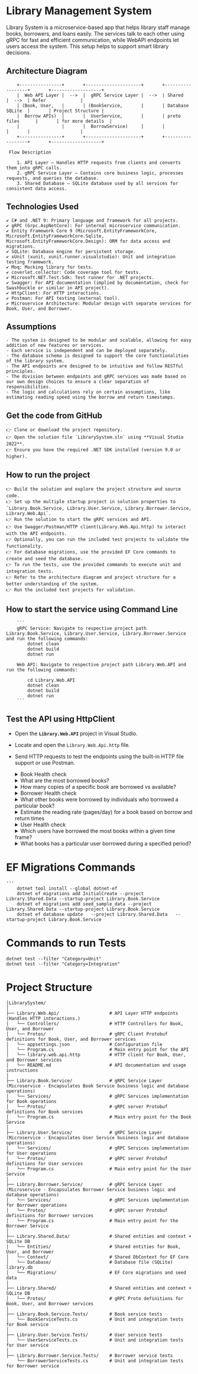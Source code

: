 ﻿# Library Management System

   Library System is a microservice-based app that helps library staff manage books, borrowers, and loans easily. The services talk to each other using gRPC for fast and efficient communication, while WebAPI endpoints let users access the system. This setup helps to support smart library decisions.

## Architecture Diagram

```
    +----------------+       +---------------------+       +------------------+       +-------------------+
    |  Web API Layer |  -->  |  gRPC Service Layer |  -->  | Shared           |  -->  | Refer             |
    | (Book, User,   |       | (BookService,       |       | Database SQLite  |       | Project Structure |
    |  Borrow APIs)  |       |  UserService,       |       | proto files      |       | for more details  |
    |                |       |  BorrowService)     |       |                  |       |                   |
    +----------------+       +---------------------+       +------------------+       +-------------------+

 Flow Description

    1. API Layer – Handles HTTP requests from clients and converts them into gRPC calls.
    2. gRPC Service Layer – Contains core business logic, processes requests, and queries the database.
    3. Shared Database – SQLite database used by all services for consistent data access.

```
## Technologies Used
    ✔️ C# and .NET 9: Primary language and framework for all projects.  
    ✔️ gRPC (Grpc.AspNetCore): For internal microservice communication.  
    ✔️ Entity Framework Core 9 (Microsoft.EntityFrameworkCore, Microsoft.EntityFrameworkCore.Sqlite, Microsoft.EntityFrameworkCore.Design): ORM for data access and migrations.  
    ✔️ SQLite: Database engine for persistent storage.  
    ✔️ xUnit (xunit, xunit.runner.visualstudio): Unit and integration testing framework.  
    ✔️ Moq: Mocking library for tests.  
    ✔️ coverlet.collector: Code coverage tool for tests.  
    ✔️ Microsoft.NET.Test.Sdk: Test runner for .NET projects.  
    ✔️ Swagger: For API documentation (implied by documentation, check for Swashbuckle or similar in API project).  
    ✔️ HttpClient: For HTTP interactions.  
    ✔️ Postman: For API testing (external tool).  
    ✔️ Microservice Architecture: Modular design with separate services for Book, User, and Borrower.  
 
 ## Assumptions
    - The system is designed to be modular and scalable, allowing for easy addition of new features or services.
    - Each service is independent and can be deployed separately.
    - The database schema is designed to support the core functionalities of the library system.
    - The API endpoints are designed to be intuitive and follow RESTful principles.
    - The division between endpoints and gRPC services was made based on our own design choices to ensure a clear separation of responsibilities.
    - The logic and calculations rely on certain assumptions, like estimating reading speed using the borrow and return timestamps.

 ## Get the code from GitHub

    👉 Clone or download the project repository.
    👉 Open the solution file `LibrarySystem.sln` using **Visual Studio 2022**.
    👉 Ensure you have the required .NET SDK installed (version 9.0 or higher).

  ## How to run the project

    👉 Build the solution and explore the project structure and source code.
    👉 Set up the multiple startup project in solution properties to `Library.Book.Service, Library.User.Service, Library.Borrower.Service, Library.Web.Api`.
    👉 Run the solution to start the gRPC services and API.
    👉 Use Swagger/Postman/HTTP client(Library.Web.Api.http) to interact with the API endpoints.
    👉 Optionally, you can run the included test projects to validate the functionality.
    👉 For database migrations, use the provided EF Core commands to create and seed the database.
    👉 To run the tests, use the provided commands to execute unit and integration tests.
    👉 Refer to the architecture diagram and project structure for a better understanding of the system.
    👉 Run the included test projects for validation.

   ## How to start the service using Command Line

        ```
        gRPC Service: Navigate to respective project path Library.Book.Service, Library.User.Service, Library.Borrower.Service and run the following commands:
            dotnet clean
            dotnet build
            dotnet run

        Web API: Navigate to respective project path Library.Web.API and run the following commands:

            cd Library.Web.API
            dotnet clean
            dotnet build
            dotnet run
        ```

## Test the API using HttpClient

- Open the **`Library.Web.API`** project in Visual Studio.
- Locate and open the `Library.Web.Api.http` file.
- Send HTTP requests to test the endpoints using the built-in HTTP file support or use Postman.

    <details>
      <summary>Book Health check</summary>
         '''

         Request: GET {{Library.API_HostAddress}}/api/book/ping
         Response:"pong"
    </details>
    <details>
      <summary>What are the most borrowed books?</summary>

       ```
         Request: {{Library.Web.Api_HostAddress}}/api/Book/most-borrowed/2/
         Response:
            {
              "message": "Top borrowed books retrieved successfully.",
              "bookDetails": [
                {
                  "id": 1,
                  "title": "C# in Depth",
                  "author": "Jon Skeet",
                  "totalBorrows": 2
                },
                {
                  "id": 2,
                  "title": "ASP.NET Core in Action",
                  "author": "Andrew Lock",
                  "totalBorrows": 2
                }
              ]
            }
      ```
    </details>
    <details>
      <summary>How many copies of a specific book are borrowed vs available?</summary>

       ```
         Request: {{Library.Web.Api_HostAddress}}/api/Book/availability/2/
         Response:
            {
              "id": 2,
              "borrowedCopies": 0,
              "availableCopies": 4,
              "message": "Book availability retrieved successfully."
            }
      ```
    </details>
    <details>
      <summary>Borrower Health check</summary>
         '''
 
         Request: GET {{Library.Web.Api_HostAddress}}/api/Borrower/ping/
         Response:"pong"
    </details>
    <details>
      <summary>What other books were borrowed by individuals who borrowed a particular book?</summary>

       ```
         Request: GET {{Library.Web.Api_HostAddress}}/api/Borrower/related-books/2/
         Response:
            {
              "message": "Related books retrieved successfully.",
              "relatedBooks": [
                {
                  "bookId": 4,
                  "title": "Entity Framework Core in Action",
                  "author": "Jon P Smith",
                  "commonBorrowerCount": 1
                },
                {
                  "bookId": 3,
                  "title": "gRPC: Up and Running",
                  "author": "Kasun Indrasiri",
                  "commonBorrowerCount": 1
                }
              ]
            }
      ```
    </details>
    <details>
      <summary>Estimate the reading rate (pages/day) for a book based on borrow and return times</summary>

       ```
         Request: {{Library.Web.Api_HostAddress}}/api/Borrower/estimate-reading-rate/2/
         Response:
            {
              "bookId": 2,
              "title": "ASP.NET Core in Action",
              "averagePagesPerDay": 14.48,
              "borrowCount": 2,
              "message": "Reading rate estimated successfully."
            }
      ```
    </details>
    <details>
      <summary>User Health check</summary>
         '''
 
         Request: GET {{Library.Web.Api_HostAddress}}/api/User/ping/
         Response:"pong"
    </details>
    <details>
      <summary>Which users have borrowed the most books within a given time frame?</summary>

       ```
         Request: GET {{Library.Web.Api_HostAddress}}/api/User/most-borrowed-users?startDate=2025-07-08%2014%3A28%3A19.1638368%2B02%3A00&endDate=2025-08-08%2014%3A28%3A19.1638368%2B02%3A00&limit=2
         Response:
            {
              "message": "Users with most borrows retrieved successfully.",
              "userBorrowDetails": [
                {
                  "userId": 4,
                  "userName": "Diana Prince",
                  "borrowCount": 2
                },
                {
                  "userId": 5,
                  "userName": "Ethan Hunt",
                  "borrowCount": 2
                }
              ]
            }
      ```
    </details>
    <details>
      <summary>What books has a particular user borrowed during a specified period?</summary>

       ```
         Request: GET {{Library.Web.Api_HostAddress}}/api/User/user-borrowed-books/2?startDate=2025-07-08%2014%3A28%3A19.1638368%2B02%3A00&endDate=2025-08-08%2014%3A28%3A19.1638368%2B02%3A00
         Response:
            {
              "message": "Books retrieved successfully.",
              "userBookDetail": [
                {
                  "userName": "Bob Smith",
                  "bookId": 1,
                  "bookTitle": "C# in Depth",
                  "bookAuthor": "Jon Skeet"
                }
              ]
            }
      ```
    </details>


# EF Migrations Commands
    '''
        dotnet tool install --global dotnet-ef
        dotnet ef migrations add InitialCreate --project Library.Shared.Data --startup-project Library.Book.Service
        dotnet ef migrations add seed_sample_data --project Library.Shared.Data --startup-project Library.Book.Service
        dotnet ef database update   --project Library.Shared.Data   --startup-project Library.Book.Service


# Commands to run Tests
    dotnet test --filter "Category=Unit"
    dotnet test --filter "Category=Integration"


# Project Structure

```
│LibrarySystem/
│
├── Library.Web.Api/                   # API Layer HTTP endpoints (Handles HTTP interactions.)
│   └── Controllers/                   # HTTP Controllers for Book, User, and Borrower
│   └── Protos/                        # gRPC Client Protobuf definitions for Book, User, and Borrower services
│   └── appsettings.json               # Configuration file
│   └── Program.cs                     # Main entry point for the API
│   └── library.web.api.http           # HTTP client for Book, User, and Borrower services
│   └── README.md                      # API documentation and usage instructions
│
├── Library.Book.Service/              # gRPC Service Layer (Microservice - Encapsulates Book Service business logic and database operations)
│   └── Services/                      # gRPC Services implementation for Book operations
│   └── Protos/                        # gRPC server Protobuf definitions for Book services
│   └── Program.cs                     # Main entry point for the Book Service
│
├── Library.User.Service/              # gRPC Service Layer (Microservice - Encapsulates User Service business logic and database operations)
│   └── Services/                      # gRPC Services implementation for User operations
│   └── Protos/                        # gRPC server Protobuf definitions for User services
│   └── Program.cs                     # Main entry point for the User Service
│
├── Library.Borrower.Service/          # gRPC Service Layer (Microservice - Encapsulates Borrower Service business logic and database operations)
│   └── Services/                      # gRPC Services implementation for Borrower operations
│   └── Protos/                        # gRPC server Protobuf definitions for Borrower services
│   └── Program.cs                     # Main entry point for the Borrower Service
│
├── Library.Shared.Data/               # Shared entities and context + SQLite DB
│   └── Entities/                      # Shared entities for Book, User, and Borrower
│   └── Context/                       # Shared DbContext for EF Core
│   └── Database/                      # Database file (SQLite) library.db
│   └── Migrations/                    # EF Core migrations and seed data
│
├── Library.Shared/                    # Shared entities and context + SQLite DB
│   └── Protos/                        # gRPC Proto definitions for Book, User, and Borrower services
│
├── Library.Book.Service.Tests/        # Book service tests
│   └── BookServiceTests.cs            # Unit and integration tests for Book service
│
├── Library.User.Service.Tests/        # User service tests
│   └── UserServiceTests.cs            # Unit and integration tests for User service
│
├── Library.Borrower.Service.Tests/    # Borrower service tests
    └── BorrowerServiceTests.cs        # Unit and integration tests for Borrower service

```

